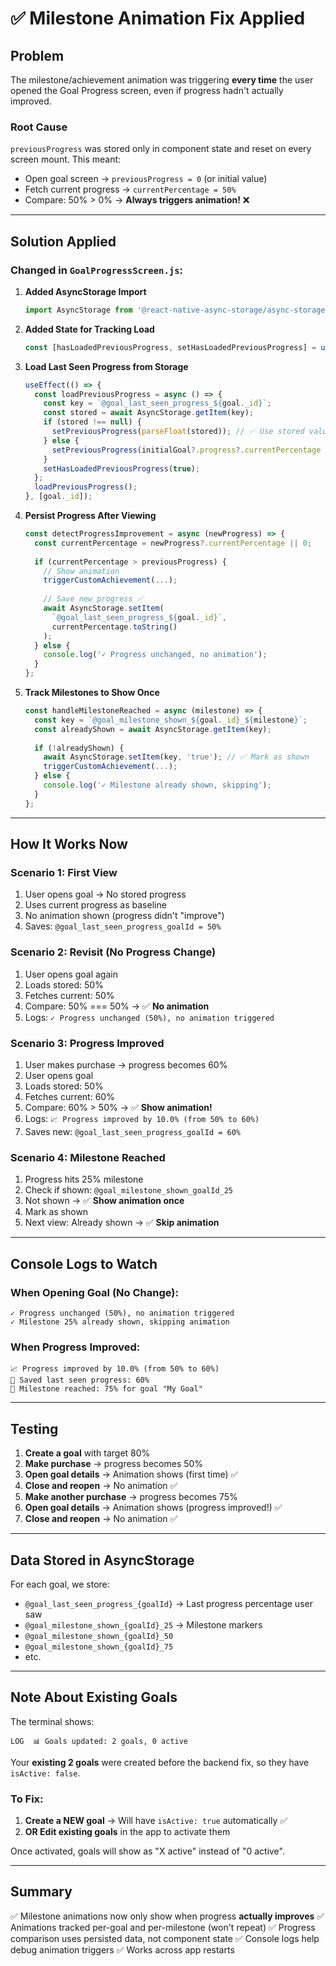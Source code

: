 # ✅ Milestone Animation Fix Applied

## Problem
The milestone/achievement animation was triggering **every time** the user opened the Goal Progress screen, even if progress hadn't actually improved.

### Root Cause
`previousProgress` was stored only in component state and reset on every screen mount. This meant:
- Open goal screen → `previousProgress = 0` (or initial value)
- Fetch current progress → `currentPercentage = 50%`
- Compare: 50% > 0% → **Always triggers animation!** ❌

---

## Solution Applied

### Changed in `GoalProgressScreen.js`:

1. **Added AsyncStorage Import**
   ```javascript
   import AsyncStorage from '@react-native-async-storage/async-storage';
   ```

2. **Added State for Tracking Load**
   ```javascript
   const [hasLoadedPreviousProgress, setHasLoadedPreviousProgress] = useState(false);
   ```

3. **Load Last Seen Progress from Storage**
   ```javascript
   useEffect(() => {
     const loadPreviousProgress = async () => {
       const key = `@goal_last_seen_progress_${goal._id}`;
       const stored = await AsyncStorage.getItem(key);
       if (stored !== null) {
         setPreviousProgress(parseFloat(stored)); // ✅ Use stored value
       } else {
         setPreviousProgress(initialGoal?.progress?.currentPercentage || 0);
       }
       setHasLoadedPreviousProgress(true);
     };
     loadPreviousProgress();
   }, [goal._id]);
   ```

4. **Persist Progress After Viewing**
   ```javascript
   const detectProgressImprovement = async (newProgress) => {
     const currentPercentage = newProgress?.currentPercentage || 0;
     
     if (currentPercentage > previousProgress) {
       // Show animation
       triggerCustomAchievement(...);
       
       // Save new progress ✅
       await AsyncStorage.setItem(
         `@goal_last_seen_progress_${goal._id}`,
         currentPercentage.toString()
       );
     } else {
       console.log('✓ Progress unchanged, no animation');
     }
   };
   ```

5. **Track Milestones to Show Once**
   ```javascript
   const handleMilestoneReached = async (milestone) => {
     const key = `@goal_milestone_shown_${goal._id}_${milestone}`;
     const alreadyShown = await AsyncStorage.getItem(key);
     
     if (!alreadyShown) {
       await AsyncStorage.setItem(key, 'true'); // ✅ Mark as shown
       triggerCustomAchievement(...);
     } else {
       console.log('✓ Milestone already shown, skipping');
     }
   };
   ```

---

## How It Works Now

### Scenario 1: First View
1. User opens goal → No stored progress
2. Uses current progress as baseline
3. No animation shown (progress didn't "improve")
4. Saves: `@goal_last_seen_progress_goalId = 50%`

### Scenario 2: Revisit (No Progress Change)
1. User opens goal again
2. Loads stored: 50%
3. Fetches current: 50%
4. Compare: 50% === 50% → ✅ **No animation**
5. Logs: `✓ Progress unchanged (50%), no animation triggered`

### Scenario 3: Progress Improved
1. User makes purchase → progress becomes 60%
2. User opens goal
3. Loads stored: 50%
4. Fetches current: 60%
5. Compare: 60% > 50% → ✅ **Show animation!**
6. Logs: `📈 Progress improved by 10.0% (from 50% to 60%)`
7. Saves new: `@goal_last_seen_progress_goalId = 60%`

### Scenario 4: Milestone Reached
1. Progress hits 25% milestone
2. Check if shown: `@goal_milestone_shown_goalId_25`
3. Not shown → ✅ **Show animation once**
4. Mark as shown
5. Next view: Already shown → ✅ **Skip animation**

---

## Console Logs to Watch

### When Opening Goal (No Change):
```
✓ Progress unchanged (50%), no animation triggered
✓ Milestone 25% already shown, skipping animation
```

### When Progress Improved:
```
📈 Progress improved by 10.0% (from 50% to 60%)
💾 Saved last seen progress: 60%
🎯 Milestone reached: 75% for goal "My Goal"
```

---

## Testing

1. **Create a goal** with target 80%
2. **Make purchase** → progress becomes 50%
3. **Open goal details** → Animation shows (first time) ✅
4. **Close and reopen** → No animation ✅
5. **Make another purchase** → progress becomes 75%
6. **Open goal details** → Animation shows (progress improved!) ✅
7. **Close and reopen** → No animation ✅

---

## Data Stored in AsyncStorage

For each goal, we store:
- `@goal_last_seen_progress_{goalId}` → Last progress percentage user saw
- `@goal_milestone_shown_{goalId}_25` → Milestone markers
- `@goal_milestone_shown_{goalId}_50`
- `@goal_milestone_shown_{goalId}_75`
- etc.

---

## Note About Existing Goals

The terminal shows:
```
LOG  📊 Goals updated: 2 goals, 0 active
```

Your **existing 2 goals** were created before the backend fix, so they have `isActive: false`.

### To Fix:
1. **Create a NEW goal** → Will have `isActive: true` automatically ✅
2. **OR Edit existing goals** in the app to activate them

Once activated, goals will show as "X active" instead of "0 active".

---

## Summary

✅ Milestone animations now only show when progress **actually improves**
✅ Animations tracked per-goal and per-milestone (won't repeat)
✅ Progress comparison uses persisted data, not component state
✅ Console logs help debug animation triggers
✅ Works across app restarts
